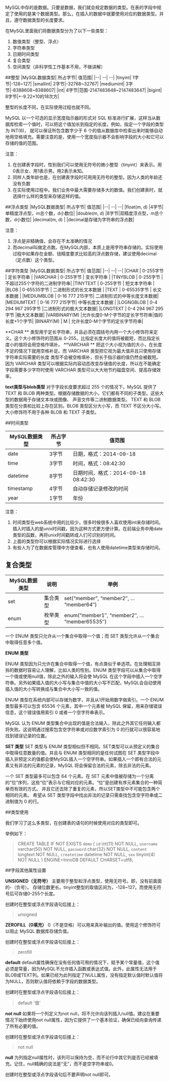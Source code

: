 MySQL中存的是数据。只要是数据，我们就会规定数据的类型。在表的字段中规定了使用的是某个数据类型。那么，在插入的数据中就要使用对应的数据类型。并且，遵守数据类型的长度要求。

在MySQL里面我们将数据类型分为了以下一些类型：

1. 数值类型（整型、浮点）
2. 字符串类型
3. 日期时间类型
4. 复合类型
5. 空间类型（非科学性工作基本不用，不做讲解）

##整型
|MySQL数据类型| 所占字节|  	值范围|
|--| --| --|
|tinyint|	1字节|-128~127|
|smallint|	2字节|-32768~32767|
|mediumint|	3字节|-8388608~8388607|
|int|	4字节|范围-2147483648~2147483647|
|bigint|	8字节|+-9.22*10的18次方|

整型的长度不同，在实际使用过程也就不同。

MySQL 以一个可选的显示宽度指示器的形式对 SQL 标准进行扩展，这样当从数据库检索一个值时，可以把这个值加长到指定的长度。例如，指定一个字段的类型为 INT(6)，
就可以保证所包含数字少于 6 个的值从数据库中检索出来时能够自动地用空格填充。需要注意的是，使用一个宽度指示器不会影响字段的大小和它可以存储的值的范围。

注意：
1. 在创建表字段时，性别我们可以使用无符号的微小整型（tinyint）来表示。用0表示女、用1表示男。用2表示未知。
2. 同样人类年龄也是，在创建表字段时可用用无符号的整型。因为人类的年龄还没有负数
3. 在实际使用过程中。我们业务中最大需要存储多大的数值。我们创建表时，就选择什么样的类型来存储这样的值。

##浮点类型
|MySQL数据类型| 所占字节|  	值范围|
|--| --| --|
|float(m, d)	|4字节|单精度浮点型，m总个数，d小数位|
|double(m, d)	|8字节|双精度浮点型，m总个数，d小数位|
|decimal(m, d)	| |decimal是存储为字符串的浮点数|

注意：
1. 浮点是非精确值，会存在不太准确的情况
2. 而decimal叫做定点数。在MySQL内部，本质上是用字符串存储的。实际使用过程中如果存在金额、钱精度要求比较高的浮点数存储，建议使用decimal（定点数）这个类型。


##字符类型
|MySQL数据类型| 所占字节|  	值范围|
|--| --| --|
|CHAR |        0-255字节 |         定长字符串 |
|VARCHAR  |    0-255字节   |       变长字符串 |
|TINYBLOB |    0-255字节   |    不超过255个字符的二进制字符串|
|TINYTEXT |    0-255字节  |      短文本字符串 |
|BLOB   |      0-65535字节  |    二进制形式的长文本数据 |
|TEXT  |       0-65535字节  |    长文本数据 |
|MEDIUMBLOB |  0-16 777 215字节| 二进制形式的中等长度文本数据|
|MEDIUMTEXT |  0-16 777 215字节| 中等长度文本数据 |
|LOGNGBLOB |   0-4 294 967 295字节 |二进制形式的极大文本数据|
|LONGTEXT |    0-4 294 967 295字节 |极大文本数据|
|VARBINARY(M) |允许长度0-M个字节的定长字节符串|值的长度+1个字节|
|BINARY(M)   | M | 允许长度0-M个字节的定长字节符串|

**CHAR **
类型用于定长字符串，并且必须在圆括号内用一个大小修饰符来定义。这个大小修饰符的范围从 0-255。比指定长度大的值将被截短，而比指定长度小的值将会用空格作填补。
**VARCHAR  **
把这个大小视为值的大小，在长度不足的情况下就用空格补足。而 VARCHAR 类型把它视为最大值并且只使用存储字符串实际需要的长度
 类型不会被空格填补，但长于指示器的值仍然会被截短。
因为 VARCHAR 类型可以根据实际内容动态改变存储值的长度，所以在不能确定字段需要多少字符时使用 VARCHAR 类型可以大大地节约磁盘空间、提高存储效率。

**text类型与blob类型**
对于字段长度要求超过 255 个的情况下，MySQL 提供了 TEXT 和 BLOB 两种类型。根据存储数据的大小，它们都有不同的子类型。这些大型的数据用于存储文本块或图像、
声音文件等二进制数据类型。
TEXT 和 BLOB 类型在分类和比较上存在区别。BLOB 类型区分大小写，而 TEXT 不区分大小写。大小修饰符不用于各种 BLOB 和 TEXT 子类型。

##时间类型

|MySQL数据类型| 所占字节|  	值范围|
|--| --| --|
|date	|3字节|日期，格式：2014-09-18|
|time	|3字节|时间，格式：08:42:30|
|datetime|	8字节|日期时间，格式：2014-09-18 08:42:30|
|timestamp	|4字节|自动存储记录修改的时间|
|year|	1字节|年份|

注意：
1. 时间类型在web系统中用的比较少，很多时候很多人喜欢使用int来存储时间。插入时插入的是unix时间戳，因为这种方式更方便计算。在前端业务中用date类型的函数，再将unix时间戳转成人们可识别的时间。
2. 上面的类型你可以根据实际情况实际进行选择
3. 有些人为了在数据库管理中方便查看，也有人使用datetime类型来存储时间。


## 复合类型

|MySQL数据类型| 说明| 举例|
|--| --| -- |
|set | 集合类型|set(“member”, “member2″, … “member64″)|
|enum| 枚举类型 |enum(“member1″, “member2″, … “member65535″)|

一个 ENUM 类型只允许从一个集合中取得一个值；而 SET 类型允许从一个集合中取得任意多个值。

**ENUM 类型**

ENUM 类型因为只允许在集合中取得一个值，有点类似于单选项。在处理相互排拆的数据时容易让人理解，比如人类的性别。ENUM 类型字段可以从集合中取得一个值或使用null值，除此之外的输入将会使 MySQL 在这个字段中插入一个空字符串。另外如果插入值的大小写与集合中值的大小写不匹配，MySQL会自动使用插入值的大小写转换成与集合中大小写一致的值。

ENUM 类型在系统内部可以存储为数字，并且从1开始用数字做索引。一个 ENUM 类型最多可以包含 65536 个元素，其中一个元素被 MySQL 保留，用来存储错误信息，这个错误值用索引 0 或者一个空字符串表示。

MySQL 认为 ENUM 类型集合中出现的值是合法输入，除此之外其它任何输入都将失败。这说明通过搜索包含空字符串或对应数字索引为 0 的行就可以很容易地找到错误记录的位置。

**SET 类型**
SET 类型与 ENUM 类型相似但不相同。SET类型可以从预定义的集合中取得任意数量的值。并且与 ENUM 类型相同的是任何试图在 SET 类型字段中插入非预定义的值都会使MySQL插入一个空字符串。如果插入一个即有合法的元素又有非法的元素的记录，MySQL 将会保留合法的元素，除去非法的元素。

一个 SET 类型最多可以包含 64 个元素。在 SET 元素中值被存储为一个分离的“位”序列，这些“位”表示与它相对应的元素。“位”是创建有序元素集合的一种简单而有效的方式。
并且它还去除了重复的元素，所以SET类型中不可能包含两个相同的元素。
希望从 SET 类型字段中找出非法的记录只需查找包含空字符串或二进制值为 0 的行。


##类型使用

我们学习了这么多类型，在创建表的语句的时候使用对应的类型即可。

举例如下：

> CREATE TABLE IF NOT EXISTS `demo` (
  `id` int(11) NOT NULL,
  `username` varchar(50) NOT NULL,
  `password` char(32) NOT NULL,
  `content` longtext NOT NULL,
  `createtime` datetime NOT NULL,
  `sex` tinyint(4) NOT NULL
) ENGINE=InnoDB DEFAULT CHARSET=utf8;




##字段其他属性设置


**UNSIGNED（无符号）**
主要用于整型和浮点类型，使用无符号。即，没有前面面的-（负号）。
存储位数更长。tinyint整型的取值区间为，-128~127。而使用无符号后可存储0-255个长度。

创建时在整型或浮点字段语句后接上：
> unsigned

**ZEROFILL（0填充）**
0（不是空格）可以用来真补输出的值。使用这个修饰符可以阻止 MySQL 数据库存储负值。

创建时在整型或浮点字段语句后接上：
> zerofill


**default**
default属性确保在没有任何值可用的情况下，赋予某个常量值，这个值必须是常量，因为MySQL不允许插入函数或表达式值。此外，此属性无法用于BLOB或TEXT列。如果已经为此列指定了NULL属性，没有指定默认值时默认值将为NULL，否则默认值将依赖于字段的数据类型。

创建时在整型或浮点字段语句后接上：
> default '值'

**not null**
如果将一个列定义为not null，将不允许向该列插入null值。建议在重要情况下始终使用not null属性，因为它提供了一个基本验证，确保已经向查询传递了所有必要的值。

创建时在整型或浮点字段语句后接上：
> not null

**null**
为列指定null属性时，该列可以保持为空，而不论行中其它列是否已经被填充。记住，null精确的说法是“无”，而不是空字符串或0。

创建时在整型或浮点字段语句后不要声明not null即可。
